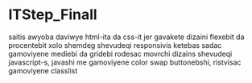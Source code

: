 # ITStep_Finall


saitis awyoba daviwye html-ita da css-it jer gavakete dizaini flexebit da procentebit xolo shemdeg shevudeqi responsivis ketebas sadac gamoviyene mediebi da gridebi
rodesac movrchi dizains shevudeqi javascript-s, javashi me gamoviyene color swap buttonebshi, ristvisac gamoviyene classlist
